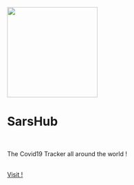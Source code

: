 <img src="https://github.com/onlymachiavelli/SarsHub/blob/main/public/1.png" width="210"/>

<br/>
<h1 color="red">SarsHub</h1>
<br/>
<p>The Covid19 Tracker all around the world !</p>
<br/>
<a href="https://sarshub.vercel.app/">Visit !</a>
